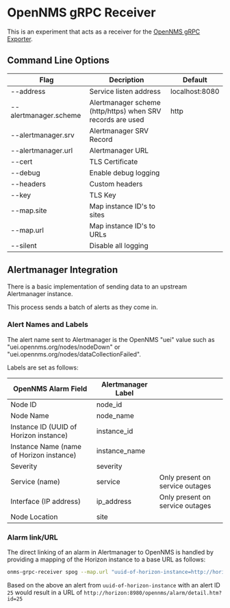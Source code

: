 # OpenNMS gRPC Receiver

This is an experiment that acts as a receiver for the [OpenNMS gRPC Exporter](https://docs.opennms.com/horizon/33/operation/deep-dive/grpc-exporter/grpc-exporter.html).

## Command Line Options

| Flag                  | Decription                                                 | Default        |
|-----------------------|------------------------------------------------------------|----------------|
| --address             | Service listen address                                     | localhost:8080 |
| --alertmanager.scheme | Alertmanager scheme (http/https) when SRV records are used | http           |
| --alertmanager.srv    | Alertmanager SRV Record                                    |                |
| --alertmanager.url    | Alertmanager URL                                           |                |
| --cert                | TLS Certificate                                            |                |
| --debug               | Enable debug logging                                       |                |
| --headers             | Custom headers                                             |                |
| --key                 | TLS Key                                                    |                |
| --map.site            | Map instance ID's to sites                                 |                |
| --map.url             | Map instance ID's to URLs                                  |                |
| --silent              | Disable all logging                                        |                |

## Alertmanager Integration

There is a basic implementation of sending data to an upstream Alertmanager instance.

This process sends a batch of alerts as they come in.

### Alert Names and Labels

The alert name sent to Alertmanager is the OpenNMS "uei" value such as "uei.opennms.org/nodes/nodeDown" or "uei.opennms.org/nodes/dataCollectionFailed".

Labels are set as follows:

| OpenNMS Alarm Field                      | Alertmanager Label |                                 |
|------------------------------------------|--------------------|---------------------------------|
| Node ID                                  | node_id            |                                 |
| Node Name                                | node_name          |                                 |
| Instance ID (UUID of Horizon instance)   | instance_id        |                                 |
| Instance Name (name of Horizon instance) | instance_name      |                                 |
| Severity                                 | severity           |                                 |
| Service (name)                           | service            | Only present on service outages |
| Interface (IP address)                   | ip_address         | Only present on service outages |
| Node Location                            | site               |                                 |

### Alarm link/URL

The direct linking of an alarm in Alertmanager to OpenNMS is handled by providing a mapping of the Horizon instance to a base URL as follows:

```sh
onms-grpc-receiver spog --map.url "uuid-of-horizon-instance=http://horizon:8980/opennms/"
```

Based on the above an alert from `uuid-of-horizon-instance` with an alert ID `25` would result in a URL of `http://horizon:8980/opennms/alarm/detail.htm?id=25`



